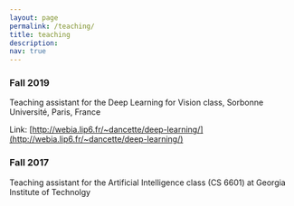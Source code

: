 ```yaml
---
layout: page
permalink: /teaching/
title: teaching
description: 
nav: true
---
```


### Fall 2019
Teaching assistant for the Deep Learning for Vision class, Sorbonne Université, Paris, France

Link: [http://webia.lip6.fr/~dancette/deep-learning/](http://webia.lip6.fr/~dancette/deep-learning/)


### Fall 2017

Teaching assistant for the Artificial Intelligence class (CS 6601) at Georgia Institute of Technolgy


